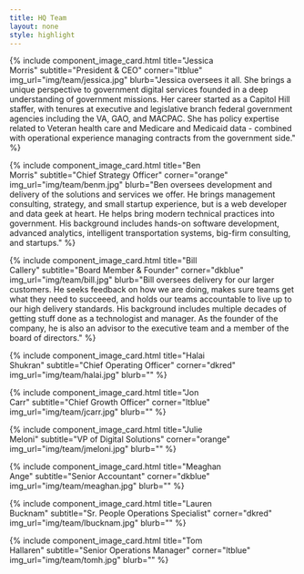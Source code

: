 ```yaml
---
title: HQ Team
layout: none
style: highlight
---
```


<div class="row mx-auto text-center">

{% include component_image_card.html
  title="Jessica<br />Morris"
  subtitle="President & CEO"
  corner="ltblue"
  img_url="img/team/jessica.jpg"
  blurb="Jessica oversees it all. She brings a unique perspective to government digital services founded in a deep understanding of government missions. Her career started as a Capitol Hill staffer, with tenures at executive and legislative branch federal government agencies including the VA, GAO, and MACPAC. She has policy expertise related to Veteran health care and Medicare and Medicaid data - combined with operational experience managing contracts from the government side."
%}

{% include component_image_card.html
  title="Ben<br />Morris"
  subtitle="Chief Strategy Officer"
  corner="orange"
  img_url="img/team/benm.jpg"
  blurb="Ben oversees development and delivery of the solutions and services we offer. He brings management consulting, strategy, and small startup experience, but is a web developer and data geek at heart. He helps bring modern technical practices into government. His background includes hands-on software development, advanced analytics, intelligent transportation systems, big-firm consulting, and startups."
%}

{% include component_image_card.html
  title="Bill<br />Callery"
  subtitle="Board Member & Founder"
  corner="dkblue"
  img_url="img/team/bill.jpg"
  blurb="Bill oversees delivery for our larger customers. He seeks feedback on how we are doing, makes sure teams get what they need to succeeed, and holds our teams accountable to live up to our high delivery standards. His background includes multiple decades of getting stuff done as a technologist and manager. As the founder of the company, he is also an advisor to the executive team and a member of the board of directors."
%}


{% include component_image_card.html
  title="Halai<br />Shukran"
  subtitle="Chief Operating Officer"
  corner="dkred"
  img_url="img/team/halai.jpg"
  blurb=""
%}

{% include component_image_card.html
  title="Jon<br />Carr"
  subtitle="Chief Growth Officer"
  corner="ltblue"
  img_url="img/team/jcarr.jpg"
  blurb=""
%}

{% include component_image_card.html
  title="Julie<br />Meloni"
  subtitle="VP of Digital Solutions"
  corner="orange"
  img_url="img/team/jmeloni.jpg"
  blurb=""
%}

{% include component_image_card.html
  title="Meaghan<br />Ange"
  subtitle="Senior Accountant"
  corner="dkblue"
  img_url="img/team/meaghan.jpg"
  blurb=""
%}

{% include component_image_card.html
  title="Lauren<br />Bucknam"
  subtitle="Sr. People Operations Specialist"
  corner="dkred"
  img_url="img/team/lbucknam.jpg"
  blurb=""
%}

{% include component_image_card.html
  title="Tom<br />Hallaren"
  subtitle="Senior Operations Manager"
  corner="ltblue"
  img_url="img/team/tomh.jpg"
  blurb=""
%}

</div>
